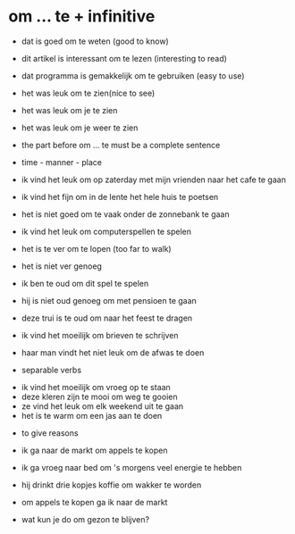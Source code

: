 # om ... te + infinitive

- dat is goed om te weten (good to know)
- dit artikel is interessant om te lezen (interesting to read)
- dat programma is gemakkelijk om te gebruiken (easy to use)
- het was leuk om te zien(nice to see)

- het was leuk om je te zien
- het was leuk om je weer te zien

- the part before om ... te must be a complete sentence

- time - manner - place

- ik vind het leuk om op zaterday met mijn vrienden naar het cafe te gaan
- ik vind het fijn om in de lente het hele huis te poetsen
- het is niet goed om te vaak onder de zonnebank te gaan
- ik vind het leuk om computerspellen te spelen

- het is te ver om te lopen (too far to walk)
- het is niet ver genoeg
- ik ben te oud om dit spel te spelen
- hij is niet oud genoeg om met pensioen te gaan

- deze trui is te oud om naar het feest te dragen
- ik vind het moeilijk om brieven te schrijven
- haar man vindt het niet leuk om de afwas te doen

* separable verbs

- ik vind het moeilijk om vroeg op te staan
- deze kleren zijn te mooi om weg te gooien
- ze vind het leuk om elk weekend uit te gaan
- het is te warm om een jas aan te doen


* to give reasons

- ik ga naar de markt om appels te kopen
- ik ga vroeg naar bed om 's morgens veel energie te hebben
- hij drinkt drie kopjes koffie om wakker te worden

- om appels te kopen ga ik naar de markt

- wat kun je do om gezon te blijven?
